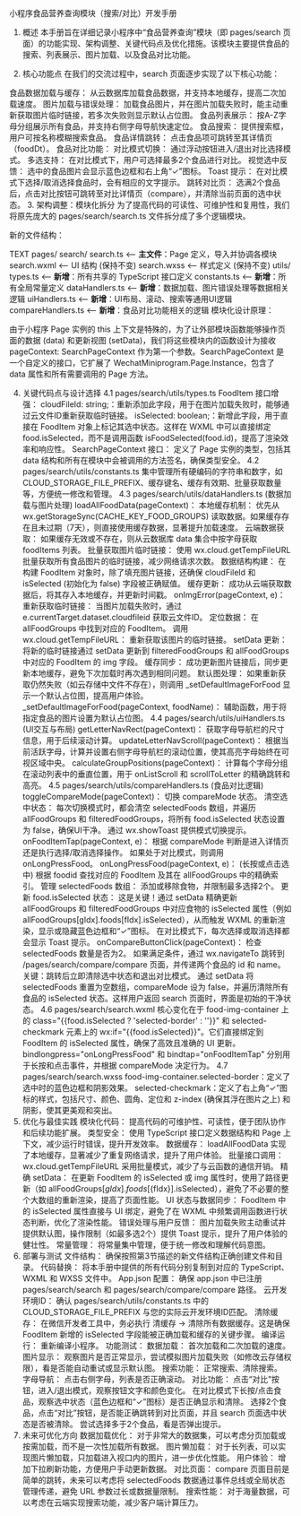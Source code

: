 小程序食品营养查询模块（搜索/对比）开发手册
1. 概述
本手册旨在详细记录小程序中“食品营养查询”模块（即 pages/search 页面）的功能实现、架构调整、关键代码点及优化措施。该模块主要提供食品的搜索、列表展示、图片加载、以及食品对比功能。

2. 核心功能点
在我们的交流过程中，search 页面逐步实现了以下核心功能：

食品数据加载与缓存： 从云数据库加载食品数据，并支持本地缓存，提高二次加载速度。
图片加载与错误处理： 加载食品图片，并在图片加载失败时，能主动重新获取图片临时链接，若多次失败则显示默认占位图。
食品列表展示： 按A-Z字母分组展示所有食品，并支持右侧字母导航快速定位。
食品搜索： 提供搜索框，用户可按名称模糊搜索食品。
食品详情跳转： 点击食品项可跳转至其详情页（foodDt）。
食品对比功能：
对比模式切换： 通过浮动按钮进入/退出对比选择模式。
多选支持： 在对比模式下，用户可选择最多2个食品进行对比。
视觉选中反馈： 选中的食品图片会显示蓝色边框和右上角“✓”图标。
Toast 提示： 在对比模式下选择/取消选择食品时，会有相应的文字提示。
跳转对比页： 选满2个食品后，点击对比按钮可跳转至对比详情页（compare），并清除当前页面的选中状态。
3. 架构调整：模块化拆分
为了提高代码的可读性、可维护性和复用性，我们将原先庞大的 pages/search/search.ts 文件拆分成了多个逻辑模块。

新的文件结构：

TEXT
pages/
  search/
    search.ts           <-- **主文件**：Page 定义，导入并协调各模块
    search.wxml         <-- UI 结构 (保持不变)
    search.wxss         <-- 样式定义 (保持不变)
    utils/
      types.ts          <-- **新增**：所有共享的 TypeScript 接口定义
      constants.ts      <-- **新增**：所有全局常量定义
      dataHandlers.ts   <-- **新增**：数据加载、图片错误处理等数据相关逻辑
      uiHandlers.ts     <-- **新增**：UI布局、滚动、搜索等通用UI逻辑
      compareHandlers.ts <-- **新增**：食品对比功能相关的逻辑
模块化设计原理：

由于小程序 Page 实例的 this 上下文是特殊的，为了让外部模块函数能够操作页面的数据 (data) 和更新视图 (setData)，我们将这些模块内的函数设计为接收 pageContext: SearchPageContext 作为第一个参数。SearchPageContext 是一个自定义的接口，它扩展了 WechatMiniprogram.Page.Instance，包含了 data 属性和所有需要调用的 Page 方法。

4. 关键代码点与设计选择
4.1 pages/search/utils/types.ts
FoodItem 接口增强：
cloudFileId: string;：重新添加此字段，用于在图片加载失败时，能够通过云文件ID重新获取临时链接。
isSelected: boolean;：新增此字段，用于直接在 FoodItem 对象上标记其选中状态。这样在 WXML 中可以直接绑定 food.isSelected，而不是调用函数 isFoodSelected(food.id)，提高了渲染效率和响应性。
SearchPageContext 接口： 定义了 Page 实例的类型，包括其 data 结构和所有在模块中会被调用的方法签名，确保类型安全。
4.2 pages/search/utils/constants.ts
集中管理所有硬编码的字符串和数字，如 CLOUD_STORAGE_FILE_PREFIX、缓存键名、缓存有效期、批量获取数量等，方便统一修改和管理。
4.3 pages/search/utils/dataHandlers.ts (数据加载与图片处理)
loadAllFoodData(pageContext)：
本地缓存机制： 优先从 wx.getStorageSync(CACHE_KEY_FOOD_GROUPS) 读取数据。如果缓存存在且未过期（7天），则直接使用缓存数据，显著提升加载速度。
云端数据获取： 如果缓存无效或不存在，则从云数据库 data 集合中按字母获取 foodItems 列表。
批量获取图片临时链接： 使用 wx.cloud.getTempFileURL 批量获取所有食品图片的临时链接，减少网络请求次数。
数据结构构建： 在构建 FoodItem 对象时，除了填充图片链接，还确保 cloudFileId 和 isSelected (初始化为 false) 字段被正确赋值。
缓存更新： 成功从云端获取数据后，将其存入本地缓存，并更新时间戳。
onImgError(pageContext, e)：
重新获取临时链接： 当图片加载失败时，通过 e.currentTarget.dataset.cloudfileid 获取云文件ID。
定位数据： 在 allFoodGroups 中找到对应的 FoodItem。
调用 wx.cloud.getTempFileURL： 重新获取该图片的临时链接。
setData 更新： 将新的临时链接通过 setData 更新到 filteredFoodGroups 和 allFoodGroups 中对应的 FoodItem 的 img 字段。
缓存同步： 成功更新图片链接后，同步更新本地缓存，避免下次加载时再次遇到相同问题。
默认图处理： 如果重新获取仍然失败（如云存储中文件不存在），则调用 _setDefaultImageForFood 显示一个默认占位图，提高用户体验。
_setDefaultImageForFood(pageContext, foodName)： 辅助函数，用于将指定食品的图片设置为默认占位图。
4.4 pages/search/utils/uiHandlers.ts (UI交互与布局)
getLetterNavRect(pageContext)： 获取字母导航栏的尺寸信息，用于后续滚动计算。
updateLetterNavScroll(pageContext)： 根据当前活跃字母，计算并设置右侧字母导航栏的滚动位置，使其高亮字母始终在可视区域中央。
calculateGroupPositions(pageContext)： 计算每个字母分组在滚动列表中的垂直位置，用于 onListScroll 和 scrollToLetter 的精确跳转和高亮。
4.5 pages/search/utils/compareHandlers.ts (食品对比逻辑)
toggleCompareMode(pageContext)：
切换 compareMode 状态。
清空选中状态： 每次切换模式时，都会清空 selectedFoods 数组，并遍历 allFoodGroups 和 filteredFoodGroups，将所有 food.isSelected 状态设置为 false，确保UI干净。
通过 wx.showToast 提供模式切换提示。
onFoodItemTap(pageContext, e)：
根据 compareMode 判断是进入详情页还是执行选择/取消选择操作。
如果处于对比模式，则调用 onLongPressFood。
onLongPressFood(pageContext, e)： (长按或点击选中)
根据 foodid 查找对应的 FoodItem 及其在 allFoodGroups 中的精确索引。
管理 selectedFoods 数组： 添加或移除食物，并限制最多选择2个。
更新 food.isSelected 状态： 这是关键！通过 setData 精确更新 allFoodGroups 和 filteredFoodGroups 中对应食物的 isSelected 属性（例如 allFoodGroups[gIdx].foods[fIdx].isSelected），从而触发 WXML 的重新渲染，显示或隐藏蓝色边框和“✓”图标。
在对比模式下，每次选择或取消选择都会显示 Toast 提示。
onCompareButtonClick(pageContext)：
检查 selectedFoods 数量是否为2。
如果满足条件，通过 wx.navigateTo 跳转到 /pages/search/compare/compare 页面，并传递两个食品的 id 和 name。
关键：跳转后立即清除选中状态和退出对比模式。 通过 setData 将 selectedFoods 重置为空数组，compareMode 设为 false，并遍历清除所有食品的 isSelected 状态。这样用户返回 search 页面时，界面是初始的干净状态。
4.6 pages/search/search.wxml
核心变化在于 food-img-container 上的 class="{{food.isSelected ? 'selected-border' : ''}}" 和 selected-checkmark 元素上的 wx:if="{{food.isSelected}}"。它们直接绑定到 FoodItem 的 isSelected 属性，确保了高效且准确的 UI 更新。
bindlongpress="onLongPressFood" 和 bindtap="onFoodItemTap" 分别用于长按和点击事件，并根据 compareMode 决定行为。
4.7 pages/search/search.wxss
food-img-container.selected-border：定义了选中时的蓝色边框和阴影效果。
selected-checkmark：定义了右上角“✓”图标的样式，包括尺寸、颜色、圆角、定位和 z-index (确保其浮在图片之上) 和阴影，使其更美观和突出。
5. 优化与最佳实践
模块化代码： 提高代码的可维护性、可读性，便于团队协作和后续功能扩展。
类型安全： 使用 TypeScript 接口定义数据结构和 Page 上下文，减少运行时错误，提升开发效率。
数据缓存： loadAllFoodData 实现了本地缓存，显著减少了重复网络请求，提升了用户体验。
批量接口调用： wx.cloud.getTempFileURL 采用批量模式，减少了与云函数的通信开销。
精确 setData： 在更新 FoodItem 的 isSelected 或 img 属性时，使用了路径更新（如 allFoodGroups[${gIdx}].foods[${fIdx}].isSelected），避免了不必要的整个大数组的重新渲染，提高了页面性能。
UI 状态与数据同步： FoodItem 中的 isSelected 属性直接与 UI 绑定，避免了在 WXML 中频繁调用函数进行状态判断，优化了渲染性能。
错误处理与用户反馈： 图片加载失败主动重试并提供默认图，操作限制（如最多选2个）提供 Toast 提示，提升了用户体验的健壮性。
常量管理： 将常量集中管理，便于统一修改和理解代码意图。
6. 部署与测试
文件结构： 确保按照第3节描述的新文件结构正确创建文件和目录。
代码替换： 将本手册中提供的所有代码分别复制到对应的 TypeScript、WXML 和 WXSS 文件中。
App.json 配置： 确保 app.json 中已注册 pages/search/search 和 pages/search/compare/compare 路径。
云开发环境ID： 确认 pages/search/utils/constants.ts 中的 CLOUD_STORAGE_FILE_PREFIX 与您的实际云开发环境ID匹配。
清除缓存： 在微信开发者工具中，务必执行 清缓存 -> 清除所有数据缓存。这是确保 FoodItem 新增的 isSelected 字段能被正确加载和缓存的关键步骤。
编译运行： 重新编译小程序。
功能测试：
数据加载： 首次加载和二次加载的速度。
图片显示： 观察图片是否正常显示，尝试模拟图片加载失败（如修改云存储权限），看是否能自动重试或显示默认图。
搜索功能： 正常搜索、清除搜索。
字母导航： 点击右侧字母，列表是否正确滚动。
对比功能：
点击“对比”按钮，进入/退出模式，观察按钮文字和颜色变化。
在对比模式下长按/点击食品，观察选中状态（蓝色边框和“✓”图标）是否正确显示和清除。
选择2个食品，点击“对比”按钮，是否能正确跳转到对比页面，并且 search 页面选中状态是否被清除。
尝试选择多于2个食品，看是否弹出提示。
7. 未来可优化方向
数据加载优化： 对于非常大的数据集，可以考虑分页加载或按需加载，而不是一次性加载所有数据。
图片懒加载： 对于长列表，可以实现图片懒加载，只加载进入视口内的图片，进一步优化性能。
用户体验： 增加下拉刷新功能，方便用户手动更新数据。
对比页面： compare 页面目前是简单的跳转，未来可以考虑将 selectedFoods 数据通过事件总线或全局状态管理传递，避免 URL 参数过长或数据量限制。
搜索性能： 对于海量数据，可以考虑在云端实现搜索功能，减少客户端计算压力。